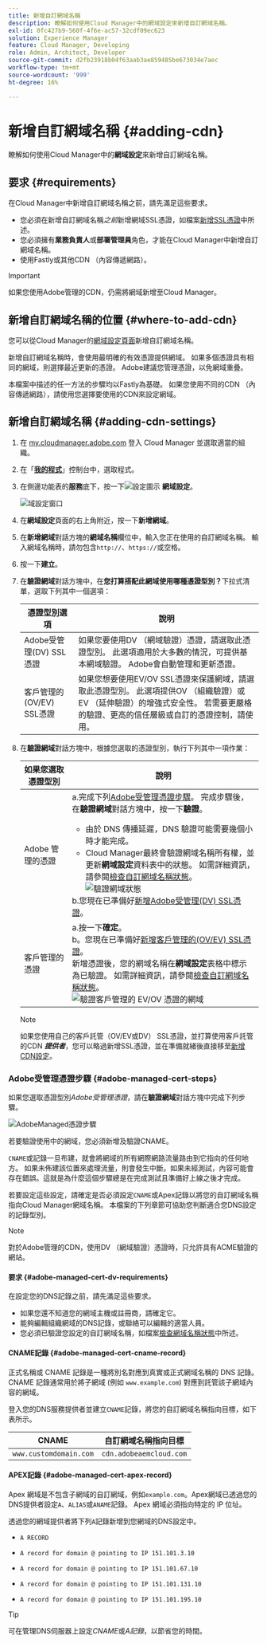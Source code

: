 ```yaml
---
title: 新增自訂網域名稱
description: 瞭解如何使用Cloud Manager中的網域設定來新增自訂網域名稱。
exl-id: 0fc427b9-560f-4f6e-ac57-32cdf09ec623
solution: Experience Manager
feature: Cloud Manager, Developing
role: Admin, Architect, Developer
source-git-commit: d2fb23918b04f63aab3ae859485be673034e7aec
workflow-type: tm+mt
source-wordcount: '999'
ht-degree: 16%

---
```



# 新增自訂網域名稱 {#adding-cdn}

瞭解如何使用Cloud Manager中的&#x200B;**網域設定**&#x200B;來新增自訂網域名稱。

## 要求 {#requirements}

在Cloud Manager中新增自訂網域名稱之前，請先滿足這些要求。

* 您必須在新增自訂網域名稱&#x200B;*之前*&#x200B;新增網域SSL憑證，如檔案[新增SSL憑證](/help/implementing/cloud-manager/managing-ssl-certifications/add-ssl-certificate.md)中所述。
* 您必須擁有&#x200B;**業務負責人**&#x200B;或&#x200B;**部署管理員**&#x200B;角色，才能在Cloud Manager中新增自訂網域名稱。
* 使用Fastly或其他CDN （內容傳遞網路）。

>[!IMPORTANT]
>
>如果您使用Adobe管理的CDN，仍需將網域新增至Cloud Manager。

## 新增自訂網域名稱的位置 {#where-to-add-cdn}

您可以從Cloud Manager的[網域設定頁面](#adding-cdn-settings)新增自訂網域名稱。

新增自訂網域名稱時，會使用最明確的有效憑證提供網域。 如果多個憑證具有相同的網域，則選擇最近更新的憑證。 Adobe建議您管理憑證，以免網域重疊。

本檔案中描述的任一方法的步驟均以Fastly為基礎。 如果您使用不同的CDN （內容傳遞網路），請使用您選擇要使用的CDN來設定網域。

## 新增自訂網域名稱 {#adding-cdn-settings}

1. 在 [my.cloudmanager.adobe.com](https://my.cloudmanager.adobe.com/) 登入 Cloud Manager 並選取適當的組織。

1. 在「**[我的程式](/help/implementing/cloud-manager/navigation.md#my-programs)**」控制台中，選取程式。

1. 在側邊功能表的&#x200B;**服務**&#x200B;底下，按一下![設定圖示](https://spectrum.adobe.com/static/icons/workflow_18/Smock_Settings_18_N.svg) **網域設定**。

   ![域設定窗口](/help/implementing/cloud-manager/assets/cdn/cdn-create.png)

1. 在&#x200B;**網域設定**&#x200B;頁面的右上角附近，按一下&#x200B;**新增網域**。

1. 在&#x200B;**新增網域**&#x200B;對話方塊的&#x200B;**網域名稱**欄位中，輸入您正在使用的自訂網域名稱。
輸入網域名稱時，請勿包含`http://`、`https://`或空格。

1. 按一下&#x200B;**建立**。

1. 在&#x200B;**驗證網域**&#x200B;對話方塊中，在&#x200B;**您打算搭配此網域使用哪種憑證型別？**&#x200B;下拉式清單，選取下列其中一個選項：

   | 憑證型別選項 | 說明 |
   | --- | --- |
   | Adobe受管理(DV) SSL憑證 | 如果您要使用DV （網域驗證）憑證，請選取此憑證型別。 此選項適用於大多數的情況，可提供基本網域驗證。 Adobe會自動管理和更新憑證。 |
   | 客戶管理的(OV/EV) SSL憑證 | 如果您想要使用EV/OV SSL憑證來保護網域，請選取此憑證型別。 此選項提供OV （組織驗證）或EV （延伸驗證）的增強式安全性。 若需要更嚴格的驗證、更高的信任層級或自訂的憑證控制，請使用。 |

1. 在&#x200B;**驗證網域**&#x200B;對話方塊中，根據您選取的憑證型別，執行下列其中一項作業：

   | 如果您選取憑證型別 | 說明 |
   | --- | ---  |
   | Adobe 管理的憑證 | a.完成下列[Adobe受管理憑證步驟](#adobe-managed-cert-steps)。 完成步驟後，在&#x200B;**驗證網域**&#x200B;對話方塊中，按一下&#x200B;**驗證**。<ul><li>由於 DNS 傳播延遲，DNS 驗證可能需要幾個小時才能完成。</li><li>Cloud Manager最終會驗證網域名稱所有權，並更新&#x200B;**網域設定**&#x200B;資料表中的狀態。 如需詳細資訊，請參閱[檢查自訂網域名稱狀態](/help/implementing/cloud-manager/custom-domain-names/check-domain-name-status.md)。</li>![驗證網域狀態](/help/implementing/cloud-manager/assets/domain-settings-verified.png)</li></ul>b.您現在已準備好[新增Adobe受管理(DV) SSL憑證](/help/implementing/cloud-manager/managing-ssl-certifications/add-ssl-certificate.md#add-adobe-managed-ssl-cert)。</li></ul> |
   | 客戶管理的憑證 | a.按一下&#x200B;**確定**。<br>b。您現在已準備好[新增客戶管理的(OV/EV) SSL憑證](/help/implementing/cloud-manager/managing-ssl-certifications/add-ssl-certificate.md#add-customer-managed-ssl-cert)。<br>新增憑證後，您的網域名稱在&#x200B;**網域設定**&#x200B;表格中標示為已驗證。 如需詳細資訊，請參閱[檢查自訂網域名稱狀態](/help/implementing/cloud-manager/custom-domain-names/check-domain-name-status.md)。</li></ul><br>![驗證客戶管理的 EV/OV 憑證的網域](/help/implementing/cloud-manager/assets/verify-domain-customer-managed-step.png) |

   >[!NOTE]
   >
   >如果您使用自己的客戶託管（OV/EV或DV） SSL憑證，並打算使用客戶託管的CDN ***提供者***，您可以略過新增SSL憑證，並在準備就緒後直接移至[新增CDN設定](/help/implementing/cloud-manager/cdn-configurations/add-cdn-config.md)。


### Adobe受管理憑證步驟 {#adobe-managed-cert-steps}

如果您選取憑證型別&#x200B;*Adobe受管理憑證*，請在&#x200B;**驗證網域**&#x200B;對話方塊中完成下列步驟。

![AdobeManaged憑證步驟](/help/implementing/cloud-manager/assets/cdn/cdn-create-adobe-dv-cert.png)

若要驗證使用中的網域，您必須新增及驗證CNAME。

`CNAME`或記錄一旦布建，就會將網域的所有網際網路流量路由到它指向的任何地方。 如果未佈建該位置來處理流量，則會發生中斷。如果未經測試，內容可能會存在錯誤。這就是為什麼這個步驟總是在完成測試且準備好上線之後才完成。

若要設定這些設定，請確定是否必須設定`CNAME`或Apex記錄以將您的自訂網域名稱指向Cloud Manager網域名稱。 本檔案的下列章節可協助您判斷適合您DNS設定的記錄型別。

>[!NOTE]
>
>對於Adobe管理的CDN，使用DV （網域驗證）憑證時，只允許具有ACME驗證的網站。

#### 要求 {#adobe-managed-cert-dv-requirements}

在設定您的DNS記錄之前，請先滿足這些要求。

* 如果您還不知道您的網域主機或註冊商，請確定它。
* 能夠編輯組織網域的DNS記錄，或聯絡可以編輯的適當人員。
* 您必須已驗證您設定的自訂網域名稱，如檔案[檢查網域名稱狀態](/help/implementing/cloud-manager/custom-domain-names/check-domain-name-status.md)中所述。

#### CNAME記錄 {#adobe-managed-cert-cname-record}

正式名稱或 CNAME 記錄是一種將別名對應到真實或正式網域名稱的 DNS 記錄。CNAME 記錄通常用於將子網域 (例如 `www.example.com`) 對應到託管該子網域內容的網域。

登入您的DNS服務提供者並建立`CNAME`記錄，將您的自訂網域名稱指向目標，如下表所示。

| CNAME | 自訂網域名稱指向目標 |
| --- | --- |
| `www.customdomain.com` | `cdn.adobeaemcloud.com` |

#### APEX記錄 {#adobe-managed-cert-apex-record}

Apex 網域是不包含子網域的自訂網域，例如`example.com`。Apex網域已透過您的DNS提供者設定`A`、`ALIAS`或`ANAME`記錄。 Apex 網域必須指向特定的 IP 位址。

透過您的網域提供者將下列`A`記錄新增到您網域的DNS設定中。

* `A RECORD`

* `A record for domain @ pointing to IP 151.101.3.10`

* `A record for domain @ pointing to IP 151.101.67.10`

* `A record for domain @ pointing to IP 151.101.131.10`

* `A record for domain @ pointing to IP 151.101.195.10`

>[!TIP]
>
>可在管理DNS伺服器上設定&#x200B;*CNAME*&#x200B;或&#x200B;*A記錄*，以節省您的時間。

<!--
![Customer managed certificate steps](/help/implementing/cloud-manager/assets/cdn/cdn-create-customer-cert.png)

To verify the domain in use, you are required to add and verify a TXT record.

A text record (also known as a TXT record) is a type of resource record in the Domain Name System (DNS). It lets you associate arbitrary text with a hostname. This text could include human-readable details like server or network information.

Cloud Manager uses a specific TXT record to authorize a domain to be hosted in a CDN service. Create a DNS TXT record in the zone that authorizes Cloud Manager to deploy the CDN service with the custom domain and associate it with the backend service. This association is entirely under your control and authorizes Cloud Manager to serve content from the service to a domain. This authorization may be granted and withdrawn. The TXT record is specific to the domain and the Cloud Manager environment.

#### Requirements {#customer-managed-cert-requirements}

Fulfill these requirements before adding a TXT record.

* Identify your domain host or registrar if you do not know it already.
* Be able to edit the DNS records for your organization's domain, or contact the appropriate person who can.
* First, add a custom domain name as described earlier in this article.

#### Add a TXT record for verification {#customer-managed-cert-verification}

1. In the **Verify domain** dialog box, Cloud Manager displays the name and TXT value to use for verification. Copy this value.

1. Log in to your DNS service provider and find the DNS records section. 

1. Add `aemverification.[yourdomainname]` as the **Name** of the value and add the TXT value exactly as it appears in the **Domain Name** field.

   **TXT record examples**

   | Domain | Name | TXT Value |
   | --- | --- | --- |
   | `example.com` | `_aemverification.example.com` | Copy the entire value displayed in the Cloud Manager UI. This value is specific to the domain and the environment. For example:<br>`adobe-aem-verification=example.com/[program]/[env]/..*` |
   | `www.example.com` | `_aemverification.www.example.com` | Copy the entire value displayed in the Cloud Manager UI. This value is specific to the domain and the environment. For example:<br>`adobe-aem-verification=www.example.com/[program]/[env]/..*` |

1. Save the TXT record to your domain host.

#### Verify TXT record {#customer-managed-cert-verify}

When you are done, you can verify the result by running the following command.

```shell
dig _aemverification.[yourdomainname] -t txt
```

The expected result should display the TXT value provided on the **Verification** tab of the **Add Domain Name** dialog of the Cloud Manager UI.

For example, if your domain is `example.com`, then run:

```shell
dig TXT _aemverification.example.com -t txt
```


>[!TIP]
>
>There are several [DNS lookup tools](https://www.ultratools.com/tools/dnsLookup) available. Google DoH can be used to look up TXT record entries and identify if the TXT record is missing or erroneous.

-->



<!--
## Next Steps {#next-steps}

Now that you created your TXT entry, you can verify your domain name status. Proceed to the document [Checking Domain Name Status](/help/implementing/cloud-manager/custom-domain-names/check-domain-name-status.md) to continue setting up your custom domain name. -->


><!-- The TXT entry and the CNAME or A Record can be set simultaneously on the governing DNS server, thus saving time. -->
>
><!-- To do this, review the entire process of setting up a custom domain name as detailed in the document [Introduction to custom domain names](/help/implementing/cloud-manager/custom-domain-names/introduction.md) taking special note of the document [help/implementing/cloud-manager/custom-domain-names/configure-dns-settings.md](/help/implementing/cloud-manager/custom-domain-names/configure-dns-settings.md) and update your DNS settings appropriately. -->

